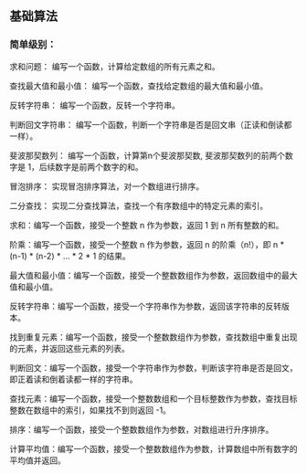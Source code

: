 ## 基础算法

### 简单级别：

求和问题： 编写一个函数，计算给定数组的所有元素之和。

查找最大值和最小值： 编写一个函数，查找给定数组的最大值和最小值。

反转字符串： 编写一个函数，反转一个字符串。

判断回文字符串： 编写一个函数，判断一个字符串是否是回文串（正读和倒读都一样）。

斐波那契数列： 编写一个函数，计算第n个斐波那契数, 斐波那契数列的前两个数字是 1，后续数字是前两个数字的和。

冒泡排序： 实现冒泡排序算法，对一个数组进行排序。

二分查找： 实现二分查找算法，查找一个有序数组中的特定元素的索引。

求和：编写一个函数，接受一个整数 n 作为参数，返回 1 到 n 所有整数的和。

阶乘：编写一个函数，接受一个整数 n 作为参数，返回 n 的阶乘（n!），即 n * (n-1) * (n-2) * ... * 2 * 1 的结果。

最大值和最小值：编写一个函数，接受一个整数数组作为参数，返回数组中的最大值和最小值。

反转字符串：编写一个函数，接受一个字符串作为参数，返回该字符串的反转版本。

找到重复元素：编写一个函数，接受一个整数数组作为参数，查找数组中重复出现的元素，并返回这些元素的列表。

判断回文：编写一个函数，接受一个字符串作为参数，判断该字符串是否是回文，即正着读和倒着读都一样的字符串。

查找元素：编写一个函数，接受一个整数数组和一个目标整数作为参数，查找目标整数在数组中的索引，如果找不到则返回 -1。

排序：编写一个函数，接受一个整数数组作为参数，对数组进行升序排序。

计算平均值：编写一个函数，接受一个整数数组作为参数，计算数组中所有数字的平均值并返回。
